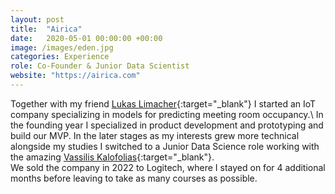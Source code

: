 ```yaml
---
layout: post
title:  "Airica"
date:   2020-05-01 00:00:00 +00:00
image: /images/eden.jpg
categories: Experience
role: Co-Founder & Junior Data Scientist
website: "https://airica.com"
---
```

Together with my friend [Lukas Limacher](https://www.linkedin.com/in/lukaslimacher/){:target="_blank"} I started an IoT company specializing in models for predicting meeting room occupancy.\ In the founding year I specialized in product development and prototyping and build our MVP. In the later stages as my interests grew more technical alongside my studies I switched to a Junior Data Science role working with the amazing [Vassilis Kalofolias](https://scholar.google.com/citations?user=Bz1RQ8MAAAAJ&hl=en){:target="_blank"}.\
We sold the company in 2022 to Logitech, where I stayed on for 4 additional months before leaving to take as many courses as possible.

